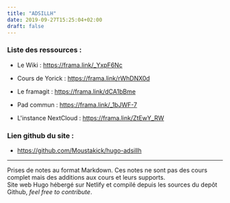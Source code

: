 ```yaml
---
title: "ADSILLH"
date: 2019-09-27T15:25:04+02:00
draft: false
---
```

### Liste des ressources :

<!-- - Le Wiki : http://pidie.pizzacoca.fr/redmine/projects/licence-adsillh/wiki

- Les prises de cous de Yorick de l'an dernier : https://git.epha.se/ephase/cours_lpro-ADSILLH

- Le framagit : https://framagit.org/Ximun/adsillh2019

- Le pad mis en place par Florian : https://pad.aquilenet.fr/p/adsillh2019

- L'instance NextCloud : https://cloud.cestlebouquet.fr/index.php/s/PGY6yizpD69Nnqy -->
- Le Wiki : https://frama.link/_YxpF6Nc

- Cours de Yorick : https://frama.link/rWhDNX0d

- Le framagit : https://frama.link/dCA1bBme

- Pad commun : https://frama.link/_1bJWF-7

- L'instance NextCloud : https://frama.link/ZtEwY_RW

### Lien github du site :

- https://github.com/Moustakick/hugo-adsillh

___

Prises de notes au format Markdown. Ces notes ne sont pas des cours complet mais des additions aux cours et leurs supports. \
Site web Hugo hébergé sur Netlify et compilé depuis les sources du depôt Github, *feel free to contribute*.
